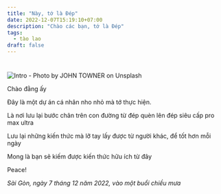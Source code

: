 ```yaml
---
title: "Này, tớ là Đép"
date: 2022-12-07T15:19:10+07:00
description: "Chào các bạn, tớ là Đép"
tags:
  - tào lao
draft: false
---
```


#

![Intro - Photo by JOHN TOWNER on Unsplash](https://images.unsplash.com/photo-1470115636492-6d2b56f9146d?ixlib=rb-4.0.3&ixid=MnwxMjA3fDB8MHxwaG90by1wYWdlfHx8fGVufDB8fHx8&auto=format&fit=crop&w=1170&q=80)

Chào đằng ấy

Đây là một dự án cá nhân nho nhỏ mà tớ thực hiện.

Là nơi lưu lại bước chân trên con đường từ đép quèn lên đép siêu cấp pro max ultra

Lưu lại những kiến thức mà lỡ tay lấy được từ người khác, để tốt hơn mỗi ngày

Mong là bạn sẽ kiếm được kiến thức hữu ích từ đây

Peace!

_Sài Gòn, ngày 7 tháng 12 năm 2022, vào một buổi chiều mưa_
